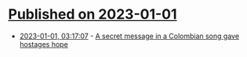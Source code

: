 # [Published on 2023-01-01](index.md)

* [2023-01-01, 03:17:07](https://news.ycombinator.com/item?id=34203230) - [A secret message in a Colombian song gave hostages hope](https://www.bbc.com/news/world-latin-america-63995293)
